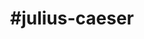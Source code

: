 ---
title: "#julius-caeser"
hashtag: "julius-caeser"
tags:
  - Roman
  - Politician
  - Human Being
---